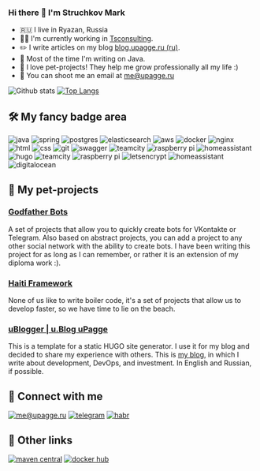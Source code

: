 ### Hi there :wave: I'm Struchkov Mark
* :ru: I live in Ryazan, Russia
* :man_technologist: I'm currently working in [Tsconsulting](http://www.tsconsulting.com/).
* :pencil2: I write articles on my blog [blog.upagge.ru (ru)](https://blog.upagge.ru).
* :robot: Most of the time I'm writing on Java.
* :rocket: I love pet-projects! They help me grow professionally all my life :)
* :email: You can shoot me an email at <me@upagge.ru>

![Github stats](https://cufoon-readme-stats.cufoon.vercel.app/api?username=uPagge&show_icons=true&include_all_commits=true&custom_title=Github%20Stats&count_private=true&line_height=20) [![Top Langs](https://github-readme-stats.vercel.app/api/top-langs/?username=uPagge&layout=compact&card_width=297)](https://github.com/upagge/github-readme-stats)

## :hammer_and_wrench: My fancy badge area
![java](https://img.shields.io/badge/java%20-%23007396.svg?&style=for-the-badge&logo=java&logoColor=white) ![spring](https://img.shields.io/badge/spring%20-%236DB33F.svg?&style=for-the-badge&logo=spring&logoColor=white) ![postgres](https://img.shields.io/badge/postgres-%23336791.svg?&style=for-the-badge&logo=postgresql&logoColor=white) ![elasticsearch](https://img.shields.io/badge/elasticsearch-%23005571.svg?&style=for-the-badge&logo=elasticsearch&logoColor=white) ![aws](https://img.shields.io/badge/AWS%20-%23FF9900.svg?&style=for-the-badge&logo=amazon-aws&logoColor=white)  ![docker](https://img.shields.io/badge/docker%20-%232496ED.svg?&style=for-the-badge&logo=docker&logoColor=white) ![nginx](https://img.shields.io/badge/nginx%20-%23269539.svg?&style=for-the-badge&logo=nginx&logoColor=white) ![html](https://img.shields.io/badge/html%20-%23E34F26.svg?&style=for-the-badge&logo=html5&logoColor=white) ![css](https://img.shields.io/badge/css%20-%231572B6.svg?&style=for-the-badge&logo=css3&logoColor=white) ![git](https://img.shields.io/badge/git%20-%23F05032.svg?&style=for-the-badge&logo=git&logoColor=white) ![swagger](https://img.shields.io/badge/swagger-%2385EA2D.svg?&style=for-the-badge&logo=swagger&logoColor=black) ![teamcity](https://img.shields.io/badge/teamcity%20-%23000000.svg?&style=for-the-badge&logo=JetBrains&logoColor=white) ![raspberry pi](https://img.shields.io/badge/RASPBERRY%20PI-%23C51A4A.svg?&style=for-the-badge&logo=raspberry%20pi&logoColor=white)  ![homeassistant](https://img.shields.io/badge/homeassistant%20-%2341BDF5.svg?&style=for-the-badge&logo=home%20assistant&logoColor=white) ![hugo](https://img.shields.io/badge/hugo-%23FF4088.svg?&style=for-the-badge&logo=hugo&logoColor=white) ![teamcity](https://img.shields.io/badge/teamcity%20-%23000000.svg?&style=for-the-badge&logo=JetBrains&logoColor=white) ![raspberry pi](https://img.shields.io/badge/RASPBERRY%20PI-%23C51A4A.svg?&style=for-the-badge&logo=raspberry%20pi&logoColor=white) ![letsencrypt](https://img.shields.io/badge/let's%20Encrypt%20-%23003A70.svg?&style=for-the-badge&logo=Let’s%20Encrypt&logoColor=white)
![homeassistant](https://img.shields.io/badge/homeassistant%20-%2341BDF5.svg?&style=for-the-badge&logo=home%20assistant&logoColor=white) ![digitalocean](https://img.shields.io/badge/digitalocean%20-%230080FF.svg?&style=for-the-badge&logo=digitalocean&logoColor=white)

## :hankey: My pet-projects

### [Godfather Bots](https://github.com/Godfather-Bots)
A set of projects that allow you to quickly create bots for VKontakte or Telegram. Also based on abstract projects, you can add a project to any other social network with the ability to create bots. I have been writing this project for as long as I can remember, or rather it is an extension of my diploma work :).

### [Haiti Framework](https://github.com/haiti-projects)
None of us like to write boiler code, it's a set of projects that allow us to develop faster, so we have time to lie on the beach.

### [uBlogger | u.Blog uPagge](https://github.com/upagge/uBlogger)
This is a template for a static HUGO site generator. I use it for my blog and decided to share my experience with others.
This is [my blog](https://blog.upagge.ru), in which I write about development, DevOps, and investment. In English and Russian, if possible.
   
## :call_me_hand: Connect with me
[![me@upagge.ru](https://img.shields.io/badge/me@upagge.ru%20-%23168DE2.svg?&style=for-the-badge&logo=mail.ru&logoColor=white)](mailto:me@upagge.ru) 
[![telegram](https://img.shields.io/badge/uPagge%20-%232CA5E0.svg?&style=for-the-badge&logo=Telegram&logoColor=white)](https://t.me/upagge) 
[![habr](https://img.shields.io/badge/Career%20Habr%20-%2377A2B6.svg?&style=for-the-badge&logo=habr&logoColor=white)](https://career.habr.com/upagge)

## :link: Other links
[![maven central](https://img.shields.io/badge/Maven%20Central%20-%23C71A36.svg?&style=for-the-badge&logo=apache%20maven&logoColor=white)](https://mvnrepository.com/search?q=sadtech)
[![docker hub](https://img.shields.io/badge/Docker%20Hub%20-%232496ED.svg?&style=for-the-badge&logo=docker&logoColor=white)](https://hub.docker.com/u/upagge)
